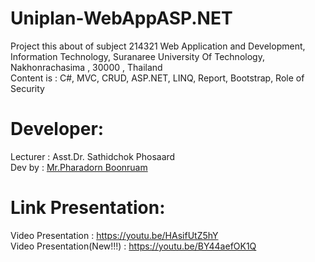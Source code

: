 # Uniplan-WebAppASP.NET<br/>
Project this about of subject 214321 Web Application and Development, Information Technology, Suranaree University Of Technology, Nakhonrachasima , 30000 , Thailand<br/>
Content is : C#, MVC, CRUD, ASP.NET, LINQ, Report, Bootstrap, Role of Security<br/>
# Developer:
Lecturer : Asst.Dr. Sathidchok Phosaard<br/>
Dev by : <a href="https://www.facebook.com/PharadornB/">Mr.Pharadorn Boonruam </a>
# Link Presentation:
Video Presentation :  https://youtu.be/HAsifUtZ5hY <br/>
Video Presentation(New!!!)  : https://youtu.be/BY44aefOK1Q
